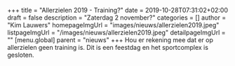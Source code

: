 +++
title = "Allerzielen 2019 - Training?"
date = 2019-10-28T07:31:02+02:00
draft = false
description = "Zaterdag 2 november?"
categories = []
author = "Kim Lauwers"
homepageImgUrl = "images/nieuws/allerzielen2019.jpeg"
listpageImgUrl = "/images/nieuws/allerzielen2019.jpeg"
detailpageImgUrl = ""
[menu.global]
    parent = "nieuws"
+++
Hou er rekening mee dat er op allerzielen geen training is.
Dit is een feestdag en het sportcomplex is gesloten.